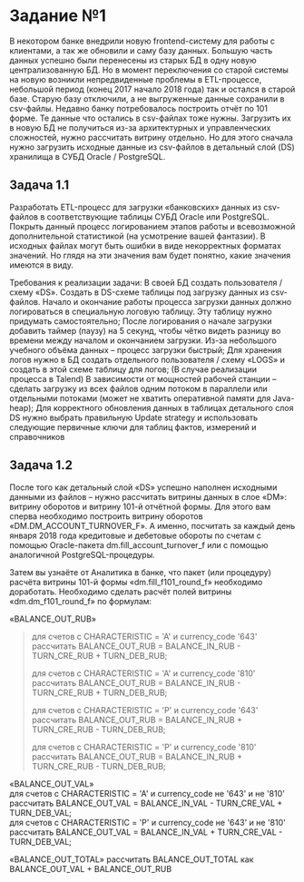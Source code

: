 # Задание №1

  В некотором банке внедрили новую frontend-систему для работы с клиентами, а так же обновили и саму базу данных. Большую часть данных успешно были перенесены из старых БД в одну 
новую централизованную БД. Но в момент переключения со старой системы на новую возникли непредвиденные проблемы в ETL-процессе, небольшой период (конец 2017 начало 2018 года) так 
и остался в старой базе. Старую базу отключили, а не выгруженные данные сохранили в csv-файлы. Недавно банку потребовалось построить отчёт по 101 форме. 
Те данные что остались в csv-файлах тоже нужны. Загрузить их в новую БД не получиться из-за архитектурных и управленческих сложностей, нужно рассчитать витрину отдельно.
Но для этого сначала нужно загрузить исходные данные из csv-файлов в детальный слой (DS) хранилища в СУБД Oracle / PostgreSQL.

##  Задача 1.1
	
  Разработать ETL-процесс для загрузки «банковских» данных из csv-файлов в соответствующие таблицы СУБД Oracle или PostgreSQL. Покрыть данный процесс логированием этапов работы и всевозможной дополнительной статистикой (на усмотрение вашей фантазии). В исходных файлах могут быть ошибки в виде некорректных форматах значений. Но глядя на эти значения вам будет понятно, какие значения имеются в виду.

  Требования к реализации задачи:
В своей БД создать пользователя / схему «DS».
Создать в DS-схеме таблицы под загрузку данных из csv-файлов.
Начало и окончание работы процесса загрузки данных должно логироваться в специальную логовую таблицу. Эту таблицу нужно придумать самостоятельно;
После логирования о начале загрузки добавить таймер (паузу) на 5 секунд, чтобы чётко видеть разницу во времени между началом и окончанием загрузки. Из-за небольшого учебного объёма данных – процесс загрузки быстрый;
Для хранения логов нужно в БД создать отдельного пользователя / схему «LOGS» и создать в этой схеме таблицу для логов;
(В случае реализации процесса в Talend) В зависимости от мощностей рабочей станции – сделать загрузку из всех файлов одним потоком в параллели или отдельными потоками (может не хватить оперативной памяти для Java-heap);
Для корректного обновления данных в таблицах детального слоя DS нужно выбрать правильную Update strategy и использовать следующие первичные ключи для таблиц фактов, измерений и справочников

##  Задача 1.2

  После того как детальный слой «DS» успешно наполнен исходными данными из файлов – нужно рассчитать витрины данных в слое «DM»: витрину оборотов и витрину 101-й отчётной формы.
Для этого вам сперва необходимо построить витрину оборотов «DM.DM_ACCOUNT_TURNOVER_F». А именно, посчитать за каждый день января 2018 года кредитовые и дебетовые обороты по счетам с помощью Oracle-пакета dm.fill_account_turnover_f или с помощью аналогичной PostgreSQL-процедуры.

Затем вы узнаёте от Аналитика в банке, что пакет (или процедуру) расчёта витрины 101-й формы «dm.fill_f101_round_f» необходимо доработать. Необходимо сделать расчёт полей витрины «dm.dm_f101_round_f» по формулам:

«BALANCE_OUT_RUB»
 > для счетов с CHARACTERISTIC = 'A' и currency_code '643' рассчитать BALANCE_OUT_RUB = BALANCE_IN_RUB - TURN_CRE_RUB + TURN_DEB_RUB;
> 
 > для счетов с CHARACTERISTIC = 'A' и currency_code '810' рассчитать BALANCE_OUT_RUB = BALANCE_IN_RUB - TURN_CRE_RUB + TURN_DEB_RUB;
> 
 > для счетов с CHARACTERISTIC = 'P' и currency_code '643' рассчитать BALANCE_OUT_RUB = BALANCE_IN_RUB + TURN_CRE_RUB - TURN_DEB_RUB;
> 
 > для счетов с CHARACTERISTIC = 'P' и currency_code '810' рассчитать BALANCE_OUT_RUB = BALANCE_IN_RUB + TURN_CRE_RUB - TURN_DEB_RUB;	

«BALANCE_OUT_VAL»	
для счетов с CHARACTERISTIC = 'A' и currency_code не '643' и не '810' рассчитать BALANCE_OUT_VAL = BALANCE_IN_VAL - TURN_CRE_VAL + TURN_DEB_VAL;	
для счетов с CHARACTERISTIC = 'P' и currency_code не '643' и не '810'  рассчитать BALANCE_OUT_VAL = BALANCE_IN_VAL + TURN_CRE_VAL - TURN_DEB_VAL;	

«BALANCE_OUT_TOTAL»	
рассчитать BALANCE_OUT_TOTAL как BALANCE_OUT_VAL + BALANCE_OUT_RUB

